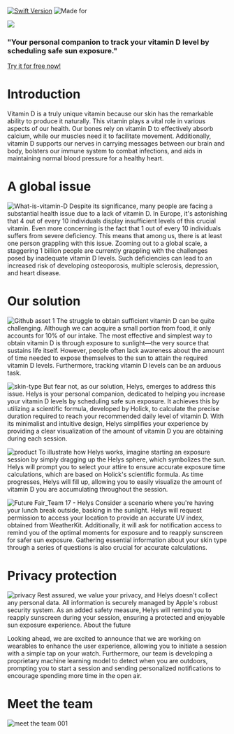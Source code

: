 [![Swift Version](https://img.shields.io/badge/Swift-5-brightgreen.svg?style=for-the-badge)](https://swift.org)
![Made for](https://img.shields.io/badge/Device-iPhone-darkblue.svg?style=for-the-badge)


<a href="https://apps.apple.com/it/app/helys/id6449147563">
  <img src="https://github.com/palant-dev/Helys/assets/113528707/795c98b2-d015-49ba-be5f-2b7f0f9f5b9f">
</a>
<h3>"Your personal companion to track your vitamin D level by scheduling safe sun exposure."</h3>

<a href="https://apps.apple.com/it/app/helys/id6449147563">Try it for free now!</a>

# Introduction
Vitamin D is a truly unique vitamin because our skin has the remarkable ability to produce it naturally. This vitamin plays a vital role in various aspects of our health. Our bones rely on vitamin D to effectively absorb calcium, while our muscles need it to facilitate movement. Additionally, vitamin D supports our nerves in carrying messages between our brain and body, bolsters our immune system to combat infections, and aids in maintaining normal blood pressure for a healthy heart.

# A global issue
![What-is-vitamin-D](https://github.com/palant-dev/Helys/assets/113528707/102a1e8a-547e-4778-a5c7-c3ca6bd74b9e)
Despite its significance, many people are facing a substantial health issue due to a lack of vitamin D. In Europe, it's astonishing that 4 out of every 10 individuals display insufficient levels of this crucial vitamin. Even more concerning is the fact that 1 out of every 10 individuals suffers from severe deficiency. This means that among us, there is at least one person grappling with this issue. Zooming out to a global scale, a staggering 1 billion people are currently grappling with the challenges posed by inadequate vitamin D levels. Such deficiencies can lead to an increased risk of developing osteoporosis, multiple sclerosis, depression, and heart disease.

# Our solution
![Github asset 1](https://github.com/palant-dev/Helys/assets/113528707/855008ff-57dc-441b-82f9-0e106d388d8c)
The struggle to obtain sufficient vitamin D can be quite challenging. Although we can acquire a small portion from food, it only accounts for 10% of our intake. The most effective and simplest way to obtain vitamin D is through exposure to sunlight—the very source that sustains life itself. However, people often lack awareness about the amount of time needed to expose themselves to the sun to attain the required vitamin D levels. Furthermore, tracking vitamin D levels can be an arduous task.

![skin-type](https://github.com/palant-dev/Helys/assets/113528707/b95edf7b-8350-4d81-b69d-60e6f3e8344e)
But fear not, as our solution, Helys, emerges to address this issue. Helys is your personal companion, dedicated to helping you increase your vitamin D levels by scheduling safe sun exposure. It achieves this by utilizing a scientific formula, developed by Holick, to calculate the precise duration required to reach your recommended daily level of vitamin D. With its minimalist and intuitive design, Helys simplifies your experience by providing a clear visualization of the amount of vitamin D you are obtaining during each session.

![product](https://github.com/palant-dev/Helys/assets/113528707/3cbef26f-63c6-41f2-b35c-1b8f8cb150b4)
To illustrate how Helys works, imagine starting an exposure session by simply dragging up the Helys sphere, which symbolizes the sun. Helys will prompt you to select your attire to ensure accurate exposure time calculations, which are based on Holick's scientific formula. As time progresses, Helys will fill up, allowing you to easily visualize the amount of vitamin D you are accumulating throughout the session.

![Future Fair_Team 17 - Helys](https://github.com/palant-dev/Helys/assets/113528707/46b04226-9521-47b6-82a5-c78d014229ca)
Consider a scenario where you're having your lunch break outside, basking in the sunlight. Helys will request permission to access your location to provide an accurate UV index, obtained from WeatherKit. Additionally, it will ask for notification access to remind you of the optimal moments for exposure and to reapply sunscreen for safer sun exposure. Gathering essential information about your skin type through a series of questions is also crucial for accurate calculations.

# Privacy protection
![privacy](https://github.com/palant-dev/Helys/assets/113528707/5cf3bbc6-cf13-4721-b458-8bc4c1618357)
Rest assured, we value your privacy, and Helys doesn't collect any personal data. All information is securely managed by Apple's robust security system. As an added safety measure, Helys will remind you to reapply sunscreen during your session, ensuring a protected and enjoyable sun exposure experience.
About the future

Looking ahead, we are excited to announce that we are working on wearables to enhance the user experience, allowing you to initiate a session with a simple tap on your watch. Furthermore, our team is developing a proprietary machine learning model to detect when you are outdoors, prompting you to start a session and sending personalized notifications to encourage spending more time in the open air.

# Meet the team
![meet the team 001](https://github.com/palant-dev/Helys/assets/113528707/08d04db7-8fa1-4b44-a891-ffa946ee6e7d)
